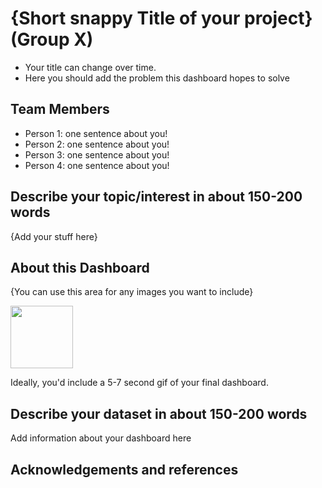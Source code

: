 # {Short snappy Title of your project} (Group X)

- Your title can change over time.
- Here you should add the problem this dashboard hopes to solve

## Team Members

- Person 1: one sentence about you!
- Person 2: one sentence about you!
- Person 3: one sentence about you!
- Person 4: one sentence about you!

## Describe your topic/interest in about 150-200 words

{Add your stuff here}

## About this Dashboard

{You can use this area for any images you want to include}

<img src ="images/test.png" width="100px">

Ideally, you'd include a 5-7 second gif of your final dashboard.

## Describe your dataset in about 150-200 words

Add information about your dashboard here

## Acknowledgements and references 

